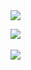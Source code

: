 <img src="https://capsule-render.vercel.app/api?type=slice&color=auto&height=200&section=header&text=jmjnssss&fontSize=90" />






<img src="https://img.shields.io/badge/Java-3766AB?style=flat-square&logo=Java&logoColor=white"/></a>&nbsp;








<img src="https://capsule-render.vercel.app/api?type=slice&color=auto&height=200&section=footer&fontSize=90" />


































<!--
**jmjnssss/jmjnssss** is a ✨ _special_ ✨ repository because its `README.md` (this file) appears on your GitHub profile.

Here are some ideas to get you started:

- 🔭 I’m currently working on ...
- 🌱 I’m currently learning ...
- 👯 I’m looking to collaborate on ...
- 🤔 I’m looking for help with ...
- 💬 Ask me about ...
- 📫 How to reach me: ...
- 😄 Pronouns: ...
- ⚡ Fun fact: ...
-->

